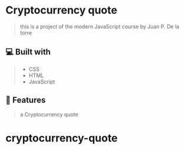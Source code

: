 # Cryptocurrency quote

> this is a project of the modern JavaScript course by Juan P. De la torre

## 💻 Built with
> - CSS
> - HTML
> - JavaScript

## 💾 Features
> a Cryptocurrency quote
# cryptocurrency-quote
